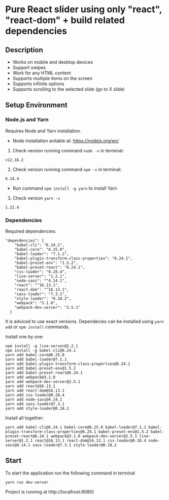 # Pure React slider using only "react", "react-dom" + build related dependencies

## Description

- Works on mobile and desktop devices
- Support swipes
- Work for any HTML content
- Supports multiple items on the screen
- Supports infinite options
- Supports scrolling to the selected slide (go to X slide)

## Setup Environment

### Node.js and Yarn

Requires Node and Yarn installation.

- Node installation avilable at: https://nodejs.org/en/ 
1. Check version running command ```node -v``` in terminal:
```
v12.16.2
```
2. Check version running command ```npm -v``` in terminal:
```
6.14.4
```

- Run command ```npm install -g yarn``` to install Yarn

3. Check version ```yarn -v```

```
1.22.4
```
### Dependencies

Required dependencies:
```
"dependencies": {
    "babel-cli": "6.24.1",
    "babel-core": "6.25.0",
    "babel-loader": "7.1.1",
    "babel-plugin-transform-class-properties": "6.24.1",
    "babel-preset-env": "1.5.2",
    "babel-preset-react": "6.24.1",
    "css-loader": "0.28.4",
    "live-server": "1.2.1",
    "node-sass": "^4.14.1",
    "react": "^16.13.1",
    "react-dom": "^16.13.1",
    "sass-loader": "7.3.1",
    "style-loader": "0.18.2",
    "webpack": "3.1.0",
    "webpack-dev-server": "2.5.1"
  }
 ``` 
It is adviced to use exact versions. Dependecies can be installed using ```yarn add``` or ```npm install``` commands.

Install one by one:
```
npm install -g live-server@1.2.1
npm install -g babel-cli@6.24.1
yarn add babel-core@6.25.0
yarn add babel-loader@7.1.1
yarn add babel-plugin-transform-class-properties@6.24.1
yarn add babel-preset-env@1.5.2
yarn add babel-preset-react@6.24.1
yarn add webpack@3.1.0
yarn add webpack-dev-server@2.5.1
yarn add react@16.13.1
yarn add react-dom@16.13.1
yarn add css-loader@0.28.4
yarn add node-sass@4.14.1
yarn add sass-loader@7.3.1
yarn add style-loader@0.18.2
```

Install all together:
```
yarn add babel-cli@6.24.1 babel-core@6.25.0 babel-loader@7.1.1 babel-plugin-transform-class-properties@6.24.1 babel-preset-env@1.5.2 babel-preset-react@6.24.1 webpack@3.1.0 webpack-dev-server@2.5.1 live-server@1.2.1 react@16.13.1 react-dom@16.13.1 css-loader@0.28.4 node-sass@4.14.1 sass-loader@7.3.1 style-loader@0.18.2
```
 
 ## Start
 
 To start the application run the following command in terminal
 ```
 yarn run dev-server
 ```
  
  Project is running at http://localhost:8080/
